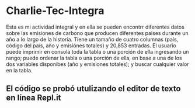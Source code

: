 # Charlie-Tec-Integra
Esta es mi actividad integral y en ella se pueden encontrr diferentes datos sobre las emisiones de carbono que producen diferentes paises durante un año a lo largo de la historia. Tiene un tamaño de cuatro columnas (país, código del país, año y emisiones totales) y 20,853 entradas. El usuario puede imprimir en consola toda la tabla o una porción de ella ingresando un rango; puede ordenar la tabla o una porción de ella, en base a una de los dos variables disponibes (año y emisiones totales); y buscar cualquier valor en la tabla.

## El código se probó utulizando el editor de texto en línea Repl.it
